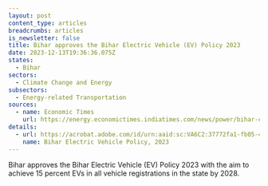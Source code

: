 ```yaml
---
layout: post
content_type: articles
breadcrumbs: articles
is_newsletter: false
title: Bihar approves the Bihar Electric Vehicle (EV) Policy 2023
date: 2023-12-13T19:36:36.075Z
states:
  - Bihar
sectors:
  - Climate Change and Energy
subsectors:
  - Energy-related Transportation
sources:
  - name: Economic Times
    url: https://energy.economictimes.indiatimes.com/news/power/bihar-cabinet-approves-new-electric-vehicle-policy/105756930
details:
  - url: https://acrobat.adobe.com/id/urn:aaid:sc:VA6C2:37772fa1-fb05-47ce-b08d-70b0c1012316
    name: Bihar Electric Vehicle Policy, 2023
---
```

Bihar approves the Bihar Electric Vehicle (EV) Policy 2023 with the aim to achieve 15 percent EVs in all vehicle registrations in the state by 2028.
